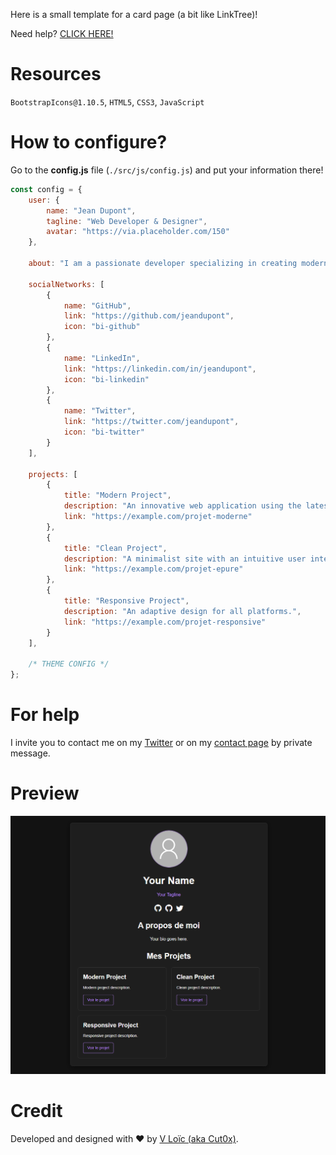 Here is a small template for a card page (a bit like LinkTree)!

Need help? <a href="https://github.com/Cut0x/card-page-web#pour-de-laide">CLICK HERE!</a>

# Resources
`BootstrapIcons@1.10.5`, `HTML5`, `CSS3`, `JavaScript`

# How to configure?
Go to the **config.js** file (`./src/js/config.js`) and put your information there!
```js
const config = {
    user: {
        name: "Jean Dupont",
        tagline: "Web Developer & Designer",
        avatar: "https://via.placeholder.com/150"
    },
    
    about: "I am a passionate developer specializing in creating modern and clean web experiences. I love combining technology and design to create elegant interfaces.",
    
    socialNetworks: [
        {
            name: "GitHub",
            link: "https://github.com/jeandupont",
            icon: "bi-github"
        },
        {
            name: "LinkedIn",
            link: "https://linkedin.com/in/jeandupont",
            icon: "bi-linkedin"
        },
        {
            name: "Twitter",
            link: "https://twitter.com/jeandupont",
            icon: "bi-twitter"
        }
    ],
    
    projects: [
        {
            title: "Modern Project",
            description: "An innovative web application using the latest technologies.",
            link: "https://example.com/projet-moderne"
        },
        {
            title: "Clean Project",
            description: "A minimalist site with an intuitive user interface.",
            link: "https://example.com/projet-epure"
        },
        {
            title: "Responsive Project",
            description: "An adaptive design for all platforms.",
            link: "https://example.com/projet-responsive"
        }
    ],
    
    /* THEME CONFIG */
};  
```

# For help
I invite you to contact me on my <a href="https://twitter.com/cut0x_" target="_blank">Twitter</a> or on my <a href="https://valloic.dev/pages/contact" target="_blank">contact page</a> by private message.

# Preview
![](src/img/image.png)

# Credit
Developed and designed with ❤️ by <a href="https://valloic.dev/">V Loïc (aka Cut0x)</a>.
<br>